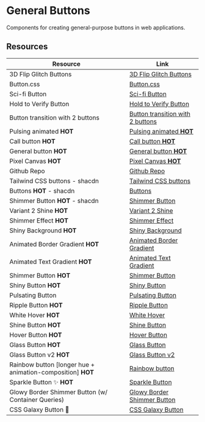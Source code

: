 # General Buttons

Components for creating general-purpose buttons in web applications.

## Resources

| Resource | Link |
|---|---|
| 3D Flip Glitch Buttons | [3D Flip Glitch Buttons](https://codepen.io/cybert33n/pen/yXwZVx) |
| Button.css | [Button.css](https://codepen.io/kevinfan23/pen/BKbWxP) |
| Sci-fi Button | [Sci-fi Button](https://codepen.io/jeromefarnum/details/VLjxvW) |
| Hold to Verify Button | [Hold to Verify Button](https://codepen.io/aaroniker/pen/WNNWQbM) |
| Button transition with 2 buttons | [Button transition with 2 buttons](https://codepen.io/montechristos/pen/EPvOwJ) |
| Pulsing animated **HOT** | [Pulsing animated **HOT**](https://codepen.io/emileaublet/pen/PNvNma) |
| Call button **HOT** | [Call button **HOT**](https://codepen.io/get-web/pen/bGdVOWq) |
| General button **HOT** | [General button **HOT**](https://codepen.io/simeydotme/pen/ZEgJoXB) |
| Pixel Canvas **HOT** | [Pixel Canvas **HOT**](https://ryanmulligan.dev/blog/pixel-canvas/) |
| Github Repo | [Github Repo](https://github.com/hexagoncircle/pixel-canvas) |
| Tailwind CSS buttons - shacdn | [Tailwind CSS buttons](https://ui.aceternity.com/components/tailwindcss-buttons) |
| Buttons **HOT** - shacdn | [Buttons](https://www.edilozi.pro/docs/components/buttons) |
| Shimmer Button **HOT** - shacdn | [Shimmer Button](https://nyxbui.design/docs/components/shimmer-button) |
| Variant 2 Shine **HOT** | [Variant 2 Shine](https://ui.indie-starter.dev/docs/buttons#variant-2-shine) |
| Shimmer Effect **HOT** | [Shimmer Effect](https://ui.indie-starter.dev/docs/eye-catching-buttons#variant-1---shimmer-effect) |
| Shiny Background **HOT** | [Shiny Background](https://ui.indie-starter.dev/docs/eye-catching-buttons#variant-2---shiny-background) |
| Animated Border Gradient **HOT** | [Animated Border Gradient](https://ui.indie-starter.dev/docs/eye-catching-buttons#variant-4---animated-border-gradient) |
| Animated Text Gradient **HOT** | [Animated Text Gradient](https://ui.indie-starter.dev/docs/eye-catching-buttons#variant-5---animated-text-gradient) |
| Shimmer Button **HOT** | [Shimmer Button](https://magicui.design/docs/components/shimmer-button) |
| Shiny Button **HOT** | [Shiny Button](https://magicui.design/docs/components/shiny-button) |
| Pulsating Button | [Pulsating Button](https://magicui.design/docs/components/pulsating-button) |
| Ripple Button **HOT** | [Ripple Button](https://magicui.design/docs/components/ripple-button) |
| White Hover **HOT** | [White Hover](https://uiverse.io/cssbuttons-io/friendly-dragon-76) |
| Shine Button **HOT** | [Shine Button](https://uiverse.io/Allyhere/strong-pug-22) |
| Hover Button **HOT** | [Hover Button](https://uiverse.io/SelfMadeSystem/weak-mole-88) |
| Glass Button **HOT** | [Glass Button](https://codepen.io/Petr-Knoll/pen/QwWLZdx) |
| Glass Button v2 **HOT** | [Glass Button v2](https://codepen.io/Petr-Knoll/pen/QwWLZdx) |
| Rainbow button [longer hue + animation-composition] **HOT** | [Rainbow button](https://codepen.io/jh3y/pen/GgKdeZJ) |
| Sparkle Button ✨ **HOT** | [Sparkle Button](https://codepen.io/jh3y/pen/LYJMPBL) |
| Glowy Border Shimmer Button (w/ Container Queries) | [Glowy Border Shimmer Button](https://codepen.io/jh3y/pen/vYbyKeL) |
| CSS Galaxy Button 🚀 | [CSS Galaxy Button](https://codepen.io/jh3y/pen/eYPYKep) | 
